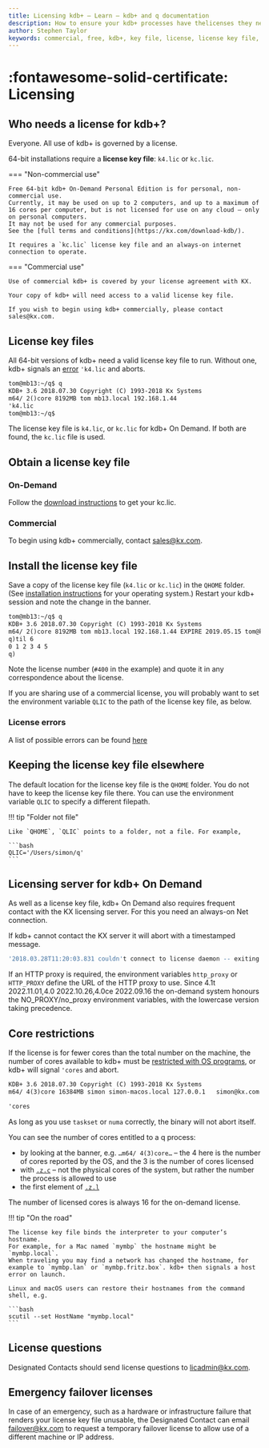 ```yaml
---
title: Licensing kdb+ – Learn – kdb+ and q documentation
description: How to ensure your kdb+ processes have thelicenses they need.
author: Stephen Taylor
keywords: commercial, free, kdb+, key file, license, license key file, licensing, non-commercial, on-demand, q, qhome, qlic
---
```

# :fontawesome-solid-certificate: Licensing




## Who needs a license for kdb+?

Everyone. All use of kdb+ is governed by a license. 

64-bit installations require a **license key file**: `k4.lic` or `kc.lic`.

<!-- :fontawesome-regular-hand-point-right: [Licenses](https://kx.com/connect-with-us/licenses/) at kx.com -->


=== "Non-commercial use"

    Free 64-bit kdb+ On-Demand Personal Edition is for personal, non-commercial use. 
    Currently, it may be used on up to 2 computers, and up to a maximum of 16 cores per computer, but is not licensed for use on any cloud – only on personal computers. 
    It may not be used for any commercial purposes.
    See the [full terms and conditions](https://kx.com/download-kdb/). 

    It requires a `kc.lic` license key file and an always-on internet connection to operate.


=== "Commercial use"

    Use of commercial kdb+ is covered by your license agreement with KX.

    Your copy of kdb+ will need access to a valid license key file.

    If you wish to begin using kdb+ commercially, please contact sales@kx.com.


## License key files

All 64-bit versions of kdb+ need a valid license key file to run.
Without one, kdb+ signals an [error](../basics/errors.md#license-errors) `'k4.lic` and aborts.

```txt
tom@mb13:~/q$ q
KDB+ 3.6 2018.07.30 Copyright (C) 1993-2018 Kx Systems
m64/ 2()core 8192MB tom mb13.local 192.168.1.44
'k4.lic
tom@mb13:~/q$ 
```

The license key file is `k4.lic`, or `kc.lic` for kdb+ On Demand.
If both are found, the `kc.lic` file is used.


## Obtain a license key file

### On-Demand

Follow the [download instructions](https://kx.com/kdb-personal-edition-download/) to get your kc.lic.

### Commercial

To begin using kdb+ commercially, contact sales@kx.com.

## Install the license key file

Save a copy of the license key file (`k4.lic` or `kc.lic`) in the `QHOME` folder. 
(See [installation instructions](install.md#install) for your operating system.) 
Restart your kdb+ session and note the change in the banner. 

```txt
tom@mb13:~/q$ q
KDB+ 3.6 2018.07.30 Copyright (C) 1993-2018 Kx Systems
m64/ 2()core 8192MB tom mb13.local 192.168.1.44 EXPIRE 2019.05.15 tom@kx.com #400
q)til 6
0 1 2 3 4 5
q)
```

Note the license number (`#400` in the example) and quote it in any correspondence about the license. 

If you are sharing use of a commercial license, you will probably want to set the environment variable `QLIC` to the path of the license key file, as below.

### License errors

A list of possible errors can be found [here](../basics/errors.md#license-errors)


## Keeping the license key file elsewhere

The default location for the license key file is the `QHOME` folder. You do not have to keep the license key file there. You can use the environment variable `QLIC` to specify a different filepath.

!!! tip "Folder not file"

    Like `QHOME`, `QLIC` points to a folder, not a file. For example,

    ```bash
    QLIC='/Users/simon/q'
    ```


## Licensing server for kdb+ On Demand

As well as a license key file, kdb+ On Demand also requires frequent contact with the KX licensing server. 
For this you need an always-on Net connection.

If kdb+ cannot contact the KX server it will abort with a timestamped message.

```q
'2018.03.28T11:20:03.831 couldn't connect to license daemon -- exiting
```

If an HTTP proxy is required, the environment variables `http_proxy` or `HTTP_PROXY` define the URL of the HTTP proxy to use.
Since 4.1t 2022.11.01,4.0 2022.10.26,4.0ce 2022.09.16 the on-demand system honours the NO_PROXY/no_proxy environment variables, with the lowercase version taking precedence.


## Core restrictions

If the license is for fewer cores than the total number on the machine, the number of cores available to kdb+ must be [restricted with OS programs](../kb/cpu-affinity.md), or kdb+ will signal `'cores` and abort.

```txt
KDB+ 3.6 2018.07.30 Copyright (C) 1993-2018 Kx Systems
m64/ 4(3)core 16384MB simon simon-macos.local 127.0.0.1   simon@kx.com #40000

'cores
```

As long as you use `taskset` or `numa` correctly, the binary will not abort itself.

You can see the number of cores entitled to a q process:

-   by looking at the banner, e.g. `…m64/ 4(3)core…` – the 4 here is the number of cores reported by the OS, and the 3 is the number of cores licensed 
-   with [`.z.c`](../ref/dotz.md#zc-cores) – not the physical cores of the system, but rather the number the process is allowed to use
-   the first element of [`.z.l`](../ref/dotz.md#zl-license) 

The number of licensed cores is always 16 for the on-demand license. 


!!! tip "On the road"

    The license key file binds the interpreter to your computer’s hostname.
    For example, for a Mac named `mymbp` the hostname might be `mymbp.local`.
    When traveling you may find a network has changed the hostname, for example to `mymbp.lan` or `mymbp.fritz.box`. kdb+ then signals a host error on launch. 

    Linux and macOS users can restore their hostnames from the command shell, e.g. 

    ```bash
    scutil --set HostName "mymbp.local"
    ```


## License questions

Designated Contacts should send license questions to licadmin@kx.com. 

## Emergency failover licenses

In case of an emergency, such as a hardware or infrastructure failure that renders your license key file unusable, the Designated Contact can email failover@kx.com to request a temporary failover license to allow use of a different machine or IP address. 

